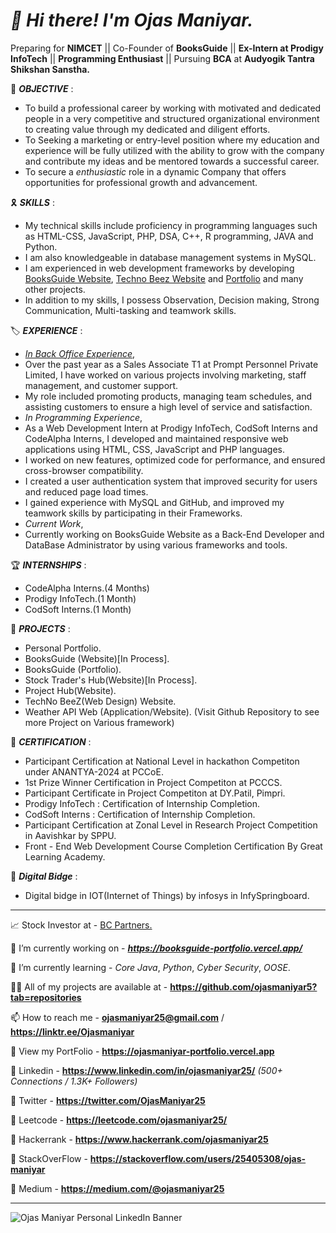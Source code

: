 # ***👋 Hi there! I'm Ojas Maniyar.***

Preparing for **NIMCET** || Co-Founder of **BooksGuide** || **Ex-Intern at Prodigy InfoTech** || **Programming Enthusiast** || Pursuing **BCA** at **Audyogik Tantra Shikshan Sanstha.**


🎯 ***OBJECTIVE*** :
- To build a professional career by working with motivated and dedicated people in a very competitive and structured organizational environment to creating value through my dedicated and diligent efforts.
- To Seeking a marketing or entry-level position where my education and experience will be fully utilized with the ability to grow with the company and contribute my ideas and be mentored towards a successful career.
- To secure a *enthusiastic* role in a dynamic Company that offers opportunities for professional growth and advancement.


🎗️ ***SKILLS*** :
- My technical skills include proficiency in programming languages such as HTML-CSS, JavaScript, PHP, DSA, C++, R programming, JAVA and Python.
- I am also knowledgeable in database management systems in MySQL.
- I am experienced in web development frameworks by developing [BooksGuide Website](https://github.com/ojasmaniyar5/BooksGuide-Website-Official), [Techno Beez Website](https://github.com/ojasmaniyar5/TechNo-BeeZ) and [Portfolio](https://github.com/ojasmaniyar5/Ojas_Maniyar-Portfolio/tree/main/Portfolio%20Official) and many other projects.
- In addition to my skills, I possess Observation, Decision making, Strong Communication, Multi-tasking and teamwork skills.


🏷️ ***EXPERIENCE*** :
- *<u>In Back Office Experience</u>*,
- Over the past year as a Sales Associate T1 at Prompt Personnel Private Limited, I have worked on various projects involving marketing, staff management, and customer support.
- My role included promoting products, managing team schedules, and assisting customers to ensure a high level of service and satisfaction. 
- *In Programming Experience*,
- As a Web Development Intern at Prodigy InfoTech, CodSoft Interns and CodeAlpha Interns, I developed and maintained responsive web applications using HTML, CSS, JavaScript and PHP languages.
- I worked on new features, optimized code for performance, and ensured cross-browser compatibility.
- I created a user authentication system that improved security for users and reduced page load times.
- I gained experience with MySQL and GitHub, and improved my teamwork skills by participating in their Frameworks.
- *Current Work*,
- Currently working on BooksGuide Website as a Back-End Developer and DataBase Administrator by using various frameworks and tools.

🏆 ***INTERNSHIPS*** : 
- CodeAlpha Interns.(4 Months)
- Prodigy InfoTech.(1 Month)
- CodSoft Interns.(1 Month)


🔎 ***PROJECTS*** :
- Personal Portfolio.
- BooksGuide (Website)[In Process].
- BooksGuide (Portfolio).
- Stock Trader's Hub(Website)[In Process].
- Project Hub(Website).
- TechNo BeeZ(Web Design) Website.
- Weather API Web (Application/Website).
(Visit Github Repository to see more Project on Various framework)


📣 ***CERTIFICATION*** : 
- Participant Certification at National Level in hackathon Competiton under ANANTYA-2024 at PCCoE.
- 1st Prize Winner Certification in Project Competiton at PCCCS.
- Participant Certificate in Project Competiton at DY.Patil, Pimpri.
- Prodigy InfoTech : Certification of Internship Completion.
- CodSoft Interns : Certification of Internship Completion.
- Participant Certification at Zonal Level in Research Project Competition in Aavishkar by SPPU.
- Front - End Web Development Course Completion Certification By Great Learning Academy.


🥇 ***Digital Bidge*** : 
- Digital bidge in IOT(Internet of Things) by infosys in InfySpringboard.


------------------------------------------------------------------------------------------------------------------

📈 Stock Investor at - [BC Partners.](https://www.linkedin.com/company/bc-partners)

🔭 I’m currently working on - ***https://booksguide-portfolio.vercel.app/***

🌱 I’m currently learning - *Core Java*, *Python*, *Cyber Security*, *OOSE*.

👨‍💻 All of my projects are available at - **https://github.com/ojasmaniyar5?tab=repositories**

📫 How to reach me - **ojasmaniyar25@gmail.com** / **https://linktr.ee/Ojasmaniyar**

📄 View my PortFolio - **https://ojasmaniyar-portfolio.vercel.app**

🔗 Linkedin - **https://www.linkedin.com/in/ojasmaniyar25/**  *(500+ Connections / 1.3K+ Followers)*

🔗 Twitter - **https://twitter.com/OjasManiyar25**

🔗 Leetcode - **https://leetcode.com/ojasmaniyar25/**

🔗 Hackerrank - **https://www.hackerrank.com/ojasmaniyar25**

🔗 StackOverFlow - **https://stackoverflow.com/users/25405308/ojas-maniyar**

🔗 Medium - **https://medium.com/@ojasmaniyar25**

------------------------------------------------------------------------------------------------------------------


![Ojas Maniyar Personal LinkedIn Banner](https://github.com/ojasmaniyar5/ojasmaniyar5/assets/150362990/22f46582-fd8d-4a7c-9961-ef853309f603)
